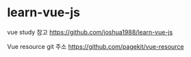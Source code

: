 # learn-vue-js
vue study
참고
https://github.com/joshua1988/learn-vue-js

Vue resource git 주소
https://github.com/pagekit/vue-resource
